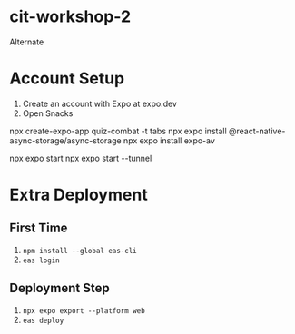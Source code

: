 # cit-workshop-2

Alternate
# Account Setup
1. Create an account with Expo at expo.dev
2. Open Snacks

npx create-expo-app quiz-combat -t tabs
npx expo install @react-native-async-storage/async-storage
npx expo install expo-av

npx expo start
npx expo start --tunnel

# Extra Deployment
## First Time
1. `npm install --global eas-cli`
2. `eas login`

## Deployment Step
1. `npx expo export --platform web`
2. `eas deploy`
